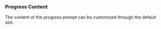 ### Progress Content

The content of the progress prompt can be customized through the default slot.

